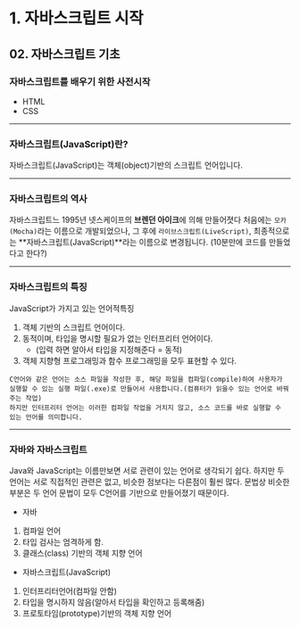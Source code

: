 # 1. 자바스크립트 시작
## 02. 자바스크립트 기초

### 자바스크립트를 배우기 위한 사전시작
- HTML
- CSS

---

### 자바스크립트(JavaScript)란?
자바스크립트(JavaScript)는 객체(object)기반의 스크립트 언어입니다.

---

### 자바스크립트의 역사
자바스크립트느 1995년 넷스케이프의 **브렌던 아이크**에 의해 만들어졋다
처음에는 `모카(Mocha)`라는 이름으로 개발되었으나, 그 후에 `라이브스크립트(LiveScript)`, 최종적으로는 **자바스크립트(JavaScript)**라는 이름으로 변경됩니다.
(10분만에 코드를 만들었다고 한다?)

---

### 자바스크립트의 특징
JavaScript가 가지고 있는 언어적특징
1. 객체 기반의 스크립트 언어이다.
2. 동적이며, 타입을 명시할 필요가 없는 인터프리터 언어이다.
    - (입력 하면 알아서 타입을 지정해준다 = 동적)
3. 객체 지향형 프로그래밍과 함수 프로그래밍을 모두 표현할 수 있다.
```
C언어와 같은 언어는 소스 파일을 작성한 후, 해당 파일을 컴파일(compile)하여 사용자가 실행할 수 있는 실행 파일(.exe)로 만들어서 사용합니다.(컴퓨터가 읽을수 있는 언어로 바꿔주는 작업)
하지만 인터프리터 언어는 이러한 컴파일 작업을 거치지 않고, 소스 코드를 바로 실행할 수 있는 언어를 의미합니다. 
```

---

### 자바와 자바스크립트
Java와 JavaScript는 이름만보면 서로 관련이 있는 언어로 생각되기 쉽다.
하지만 두 언어는 서로 직접적인 관련은 없고, 비슷한 점보다는 다른점이 훨씬 많다.
문법상 비슷한 부분은 두 언어 문법이 모두 C언어를 기반으로 만들어졌기 때문이다.
- 자바
1. 컴파일 언어
2. 타입 검사는 엄격하게 함.
3. 클래스(class) 기반의 객체 지향 언어

- 자바스크립트(JavaScript)
1. 인터프리터언어(컴파일 안함)
2. 타입을 명시하지 않음(알아서 타입을 확인하고 등록해줌)
3. 프로토타임(prototype)기반의 객체 지향 언어

